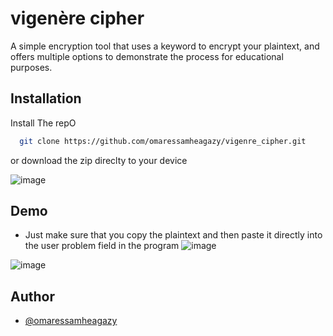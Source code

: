 # vigenère cipher

A simple encryption tool that uses a keyword to encrypt your plaintext, and offers multiple options to demonstrate the process for educational purposes.
## Installation

Install The repO

```bash
  git clone https://github.com/omaressamheagazy/vigenre_cipher.git
```
or download the zip direclty to your device

![image](https://github.com/omaressamheagazy/vigenre_cipher/assets/68665060/26b65c81-e6c4-437a-be29-05d61fa315d6)

## Demo
* Just make sure that you copy the plaintext and then paste it directly into the user problem field in the program
![image](https://github.com/omaressamheagazy/vigenre_cipher/assets/68665060/0cec5276-dc98-4f52-ba02-1b052df0f74f)

![image](https://github.com/omaressamheagazy/vigenre_cipher/assets/68665060/36fe86ba-7f0d-4e5f-8f15-e3a87d282cc3)



## Author

- [@omaressamheagazy](https://github.com/omaressamheagazy)

